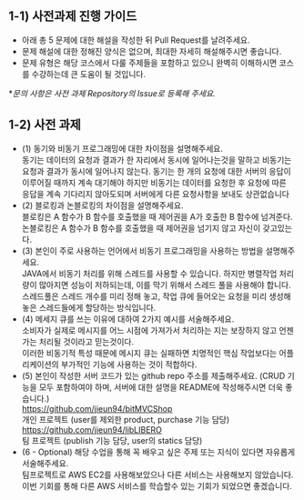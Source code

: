 ## 1-1) 사전과제 진행 가이드

- 아래 총 5 문제에 대한 해설을 작성한 뒤 Pull Request를 날려주세요.
- 문제 해설에 대한 정해진 양식은 없으며, 최대한 자세히 해설해주시면 좋습니다.
- 문제 유형은 해당 코스에서 다룰 주제들을 포함하고 있으니 완벽히 이해하시면 코스를 수강하는데 큰 도움이 될 것입니다.

**문의 사항은 사전 과제 Repository의 Issue로 등록해 주세요.*
  


## 1-2) 사전 과제

- (1) 동기와 비동기 프로그래밍에 대한 차이점을 설명해주세요.  
동기는 데이터의 요청과 결과가 한 자리에서 동시에 일어나는것을 말하고 비동기는 요청과 결과가 동시에 일어나지 않는다.
동기는 한 개의 요청에 대한 서버의 응답이 이루어질 때까지 계속 대기해야 하지만 비동기는 데이터를 요청한 후 요청에 따른 응답을 계속 기다리지 않아도되며 서버에게 다른 요청사항을 보내도 상관없습니다
- (2) 블로킹과 논블로킹의 차이점을 설명해주세요.  
블로킹은 A 함수가 B 함수를 호출했을 때 제어권을 A가 호출한 B 함수에 넘겨준다.
논블로킹은 A 함수가 B 함수를 호출했을 때 제어권을 넘기지 않고 자신이 갖고있는다.
- (3) 본인이 주로 사용하는 언어에서 비동기 프로그래밍을 사용하는 방법을 설명해주세요.  
JAVA에서 비동기 처리를 위해 스레드를 사용할 수 있습니다. 하지만 병렬작업 처리량이 많아지면 성능이 저하되는데, 이를 막기 위해서 스레드 풀을 사용해야 합니다. 
스레드풀은 스레드 개수를 미리 정해 놓고, 작업 큐에 들어오는 요청을 미리 생성해 놓은 스레드들에게 할당하는 방식입니다. 
- (4) 메세지 큐를 쓰는 이유에 대하여 2가지 예시를 서술해주세요.  
소비자가 실제로 메시지를 어느 시점에 가져가서 처리하는 지는 보장하지 않고 언젠가는 처리될 것이라고 믿는것이다.  
이러한 비동기적 특성 때문에 메시지 큐는 실패하면 치명적인 핵심 작업보다는 어플리케이션의 부가적인 기능에 사용하는 것이 적합하다.
- (5) 본인이 작성한 서버 코드가 있는 github repo 주소를 제출해주세요. (CRUD 기능을 모두 포함하여야 하며, 서버에 대한 설명을 README에 작성해주시면 더욱 좋습니다.)  
https://github.com/jieun94/bitMVCShop  
개인 프로젝트 (user를 제외한 product, purchase 기능 담당)  
https://github.com/jieun94/libLIBERO  
팀 프로젝트 (publish 기능 담당, user의 statics 담당)  
- (6 - Optional) 해당 수업을 통해 꼭 배우고 싶은 주제 또는 지식이 있다면 자유롭게 서술해주세요.  
팀프로젝트로 AWS EC2를 사용해보았으나 다른 서비스는 사용해보지 않았습니다. 이번 기회를 통해 다른 AWS 서비스를 학습할수 있는 기회가 되었으면 좋겠습니다.
